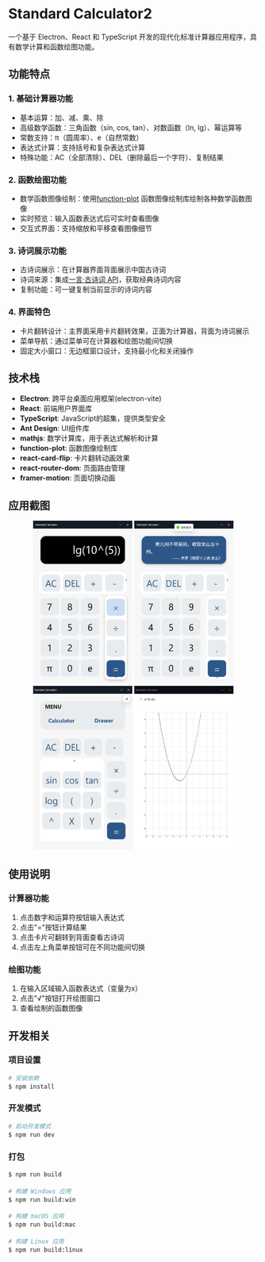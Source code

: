 # Standard Calculator2

一个基于 Electron、React 和 TypeScript 开发的现代化标准计算器应用程序，具有数学计算和函数绘图功能。

## 功能特点

### 1. 基础计算器功能
- 基本运算：加、减、乘、除
- 高级数学函数：三角函数（sin, cos, tan）、对数函数（ln, lg）、幂运算等
- 常数支持：π（圆周率）、e（自然常数）
- 表达式计算：支持括号和复杂表达式计算
- 特殊功能：AC（全部清除）、DEL（删除最后一个字符）、复制结果

### 2. 函数绘图功能
- 数学函数图像绘制：使用[function-plot](https://github.com/mauriciopoppe/function-plot) 函数图像绘制库绘制各种数学函数图像
- 实时预览：输入函数表达式后可实时查看图像
- 交互式界面：支持缩放和平移查看图像细节

### 3. 诗词展示功能
- 古诗词展示：在计算器界面背面展示中国古诗词
- 诗词来源：集成[一言·古诗词 API](https://github.com/xenv/gushici?tab=readme-ov-file)，获取经典诗词内容
- 复制功能：可一键复制当前显示的诗词内容

### 4. 界面特色
- 卡片翻转设计：主界面采用卡片翻转效果，正面为计算器，背面为诗词展示
- 菜单导航：通过菜单可在计算器和绘图功能间切换
- 固定大小窗口：无边框窗口设计，支持最小化和关闭操作

## 技术栈

- **Electron**: 跨平台桌面应用框架(electron-vite)
- **React**: 前端用户界面库
- **TypeScript**: JavaScript的超集，提供类型安全
- **Ant Design**: UI组件库
- **mathjs**: 数学计算库，用于表达式解析和计算
- **function-plot**: 函数图像绘制库
- **react-card-flip**: 卡片翻转动画效果
- **react-router-dom**: 页面路由管理
- **framer-motion**: 页面切换动画

## 应用截图

<p align='center'>
<img src='./build/1.png' width="200" height="330"/>
<img src='./build/2.png' width="200" height="330"/>
<img src='./build/3.png' width="200" height="330"/>
<img src='./build/4.png' width="200" height="330"/>
</p>


## 使用说明

### 计算器功能
1. 点击数字和运算符按钮输入表达式
2. 点击"="按钮计算结果
3. 点击卡片可翻转到背面查看古诗词
4. 点击左上角菜单按钮可在不同功能间切换

### 绘图功能
1. 在输入区域输入函数表达式（变量为x）
2. 点击"√"按钮打开绘图窗口
3. 查看绘制的函数图像

## 开发相关

### 项目设置

```bash
# 安装依赖
$ npm install
```
### 开发模式

```bash
# 启动开发模式
$ npm run dev
```
### 打包

```bash
$ npm run build

# 构建 Windows 应用
$ npm run build:win

# 构建 macOS 应用
$ npm run build:mac

# 构建 Linux 应用
$ npm run build:linux
```
